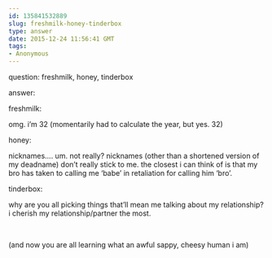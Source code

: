 ```yaml
---
id: 135841532889
slug: freshmilk-honey-tinderbox
type: answer
date: 2015-12-24 11:56:41 GMT
tags:
- Anonymous
---
```

question: freshmilk, honey, tinderbox

answer: <p>freshmilk:&nbsp;</p><p>omg. i’m 32 (momentarily had to calculate the year, but yes. 32)</p><p>honey:</p><p>nicknames.... um. not really? nicknames (other than a shortened version of my deadname) don’t really stick to me. the closest i can think of is that my bro has taken to calling me&nbsp;‘babe’ in retaliation for calling him&nbsp;‘bro’.</p><p>tinderbox:</p><p>why are you all picking things that’ll mean me talking about my relationship? i cherish my relationship/partner the most.&nbsp;</p><p><br></p><p>(and now you are all learning what an awful sappy, cheesy human i am)</p>